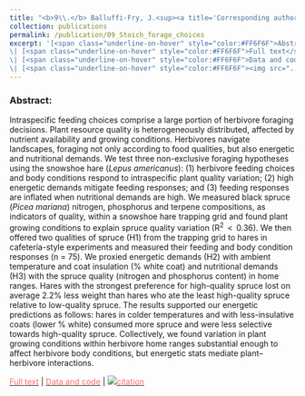 ```yaml
---
title: "<b>9\\.</b> Balluffi-Fry, J.<sup><a title='Corresponding author'>✉</a></sup>, Leroux, S.J., Wiersma, Y.F., Richmond, I.C., Heckford, T.H., <u>Rizzuto, M.</u>, Kennah, J.L., Vander Wal, E. (2021) **Integrating plant stoichiometry and feeding experiments: state-dependent forage choice and its implications on body mass.** Oecologia."
collection: publications
permalink: /publication/09_Stoich_forage_choices
excerpt: '[<span class="underline-on-hover" style="color:#FF6F6F">Abstract</span>](../publication/09_Stoich_forage_choices)
\| [<span class="underline-on-hover" style="color:#FF6F6F">Full text</span>](https://rdcu.be/cAY5a)
\| [<span class="underline-on-hover" style="color:#FF6F6F">Data and code</span>](https://github.com/jballuffi/stoichiometry_cafexperiments)
\| [<span class="underline-on-hover" style="color:#FF6F6F"><img src="../images/bibtex.svg">citation</span>](../bibtex/09_Stoich_forage_choices.bib)'
---
```


### Abstract:

Intraspecific feeding choices comprise a large portion of herbivore foraging decisions. Plant resource quality is heterogeneously distributed, affected by nutrient availability and growing conditions. Herbivores navigate landscapes, foraging not only according to food qualities, but also energetic and nutritional demands. We test three non-exclusive foraging hypotheses using the snowshoe hare (<i>Lepus americanus</i>): (1) herbivore feeding choices and body conditions respond to intraspecific plant quality variation; (2) high energetic demands mitigate feeding responses; and (3) feeding responses are inflated when nutritional demands are high. We measured black spruce (<i>Picea mariana</i>) nitrogen, phosphorus and terpene compositions, as indicators of quality, within a snowshoe hare trapping grid and found plant growing conditions to explain spruce quality variation (R<sup>2</sup>  <  0.36). We then offered two qualities of spruce (H1) from the trapping grid to hares in cafeteria-style experiments and measured their feeding and body condition responses (n = 75). We proxied energetic demands (H2) with ambient temperature and coat insulation (% white coat) and nutritional demands (H3) with the spruce quality (nitrogen and phosphorus content) in home ranges. Hares with the strongest preference for high-quality spruce lost on average 2.2% less weight than hares who ate the least high-quality spruce relative to low-quality spruce. The results supported our energetic predictions as follows: hares in colder temperatures and with less-insulative coats (lower % white) consumed more spruce and were less selective towards high-quality spruce. Collectively, we found variation in plant growing conditions within herbivore home ranges substantial enough to affect herbivore body conditions, but energetic stats mediate plant–herbivore interactions.


[<span class="underline-on-hover" style="color:#FF6F6F">Full text</span>](https://rdcu.be/cAY5a)
\| [<span class="underline-on-hover" style="color:#FF6F6F">Data and code</span>](https://github.com/jballuffi/stoichiometry_cafexperiments)
\| [<span class="underline-on-hover" style="color:#FF6F6F"><img src="../images/bibtex.svg">citation</span>](../bibtex/09_Stoich_forage_choices.bib)
